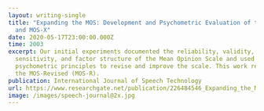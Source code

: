 ```yaml
---
layout: writing-single
title: "Expanding the MOS: Development and Psychometric Evaluation of the MOS-R
  and MOS-X"
date: 2020-05-17T23:00:00.000Z
time: 2003
excerpt: Our initial experiments documented the reliability, validity,
  sensitivity, and factor structure of the Mean Opinion Scale and used
  psychometric principles to revise and improve the scale. This work resulted in
  the MOS-Revised (MOS-R).
publication: International Journal of Speech Technology
url: https://www.researchgate.net/publication/226484546_Expanding_the_MOS_Development_and_psychometric_evaluation_of_the_MOS-R_and_MOS-X
image: /images/speech-journal@2x.jpg
---
```


